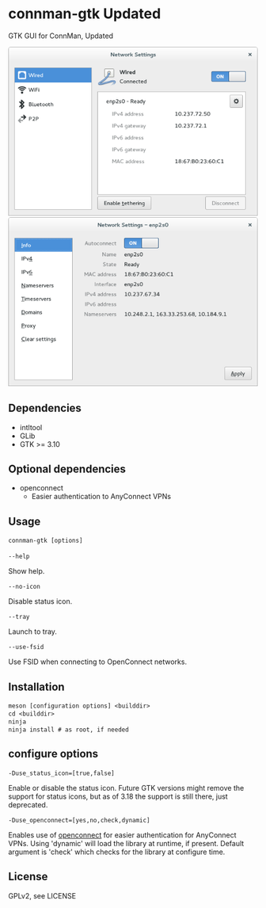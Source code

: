 connman-gtk Updated
===========

GTK GUI for ConnMan, Updated

![screenshot-1](https://raw.githubusercontent.com/jgke/jgke.github.io/connman-gtk/connman-gtk-1.png)
![screenshot-2](https://raw.githubusercontent.com/jgke/jgke.github.io/connman-gtk/connman-gtk-2.png)

Dependencies
------------

 * intltool
 * GLib
 * GTK >= 3.10

Optional dependencies
---------------------

 * openconnect
    * Easier authentication to AnyConnect VPNs

Usage
-----

	connman-gtk [options]

	--help

Show help.

	--no-icon

Disable status icon.

	--tray

Launch to tray.

	--use-fsid

Use FSID when connecting to OpenConnect networks.

Installation
------------

	meson [configuration options] <builddir>
	cd <builddir>
	ninja
	ninja install # as root, if needed

configure options
-----------------

	-Duse_status_icon=[true,false]

Enable or disable the status icon. Future GTK versions might remove the support
for status icons, but as of 3.18 the support is still there, just deprecated.

	-Duse_openconnect=[yes,no,check,dynamic]

Enables use of [openconnect](http://infradead.org/openconnect/) for easier
authentication for AnyConnect VPNs. Using 'dynamic' will load the library at
runtime, if present. Default argument is 'check' which checks for the library
at configure time.

License
-------

GPLv2, see LICENSE
